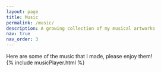 ```yaml
---
layout: page
title: Music
permalink: /music/
description: A growing collection of my musical artworks
nav: true
nav_order: 3
---
```

<section id="categories" markdown="1">
Here are some of the music that I made, please enjoy them!
<section id="player" markdown="0">
{% include musicPlayer.html %}
</section>
